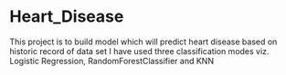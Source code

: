 # Heart_Disease
This project is to build model which will predict heart disease based on historic record of data set
I have used three classification modes viz. Logistic Regression, RandomForestClassifier and KNN
